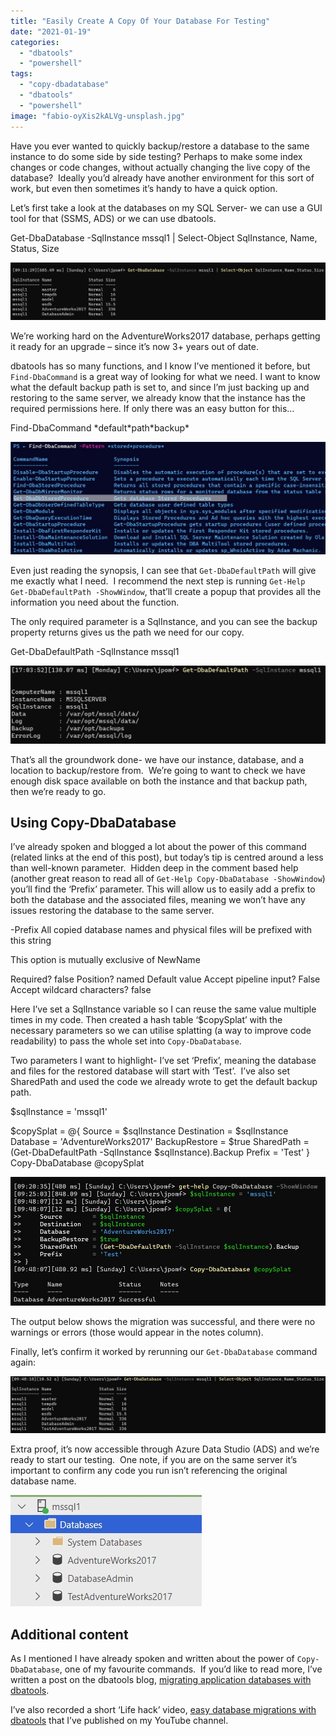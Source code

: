 ```yaml
---
title: "Easily Create A Copy Of Your Database For Testing"
date: "2021-01-19"
categories:
  - "dbatools"
  - "powershell"
tags:
  - "copy-dbadatabase"
  - "dbatools"
  - "powershell"
image: "fabio-oyXis2kALVg-unsplash.jpg"
---
```


Have you ever wanted to quickly backup/restore a database to the same instance to do some side by side testing? Perhaps to make some index changes or code changes, without actually changing the live copy of the database?  Ideally you’d already have another environment for this sort of work, but even then sometimes it’s handy to have a quick option.

Let’s first take a look at the databases on my SQL Server- we can use a GUI tool for that (SSMS, ADS) or we can use dbatools.

Get-DbaDatabase -SqlInstance mssql1 | Select-Object SqlInstance, Name, Status, Size

![Get-DbaDatabase](GetDatabase.jpg)

We’re working hard on the AdventureWorks2017 database, perhaps getting it ready for an upgrade – since it’s now 3+ years out of date.

dbatools has so many functions, and I know I’ve mentioned it before, but `Find-DbaCommand` is a great way of looking for what we need. I want to know what the default backup path is set to, and since I’m just backing up and restoring to the same server, we already know that the instance has the required permissions here. If only there was an easy button for this…

Find-DbaCommand \*default\*path\*backup\*

![results of Find-DbaCommand](findcommand.jpg)

Even just reading the synopsis, I can see that `Get-DbaDefaultPath` will give me exactly what I need.  I recommend the next step is running `Get-Help Get-DbaDefaultPath -ShowWindow`, that’ll create a popup that provides all the information you need about the function.

The only required parameter is a SqlInstance, and you can see the backup property returns gives us the path we need for our copy.

Get-DbaDefaultPath -SqlInstance mssql1

![Get-DbaDefaultPath output](GetDbaDefaultPath.jpg)

That’s all the groundwork done- we have our instance, database, and a location to backup/restore from.  We’re going to want to check we have enough disk space available on both the instance and that backup path, then we’re ready to go.

## **Using Copy-DbaDatabase**

I’ve already spoken and blogged a lot about the power of this command (related links at the end of this post), but today’s tip is centred around a less than well-known parameter.  Hidden deep in the comment based help (another great reason to read all of `Get-Help Copy-DbaDatabase -ShowWindow`) you’ll find the ‘Prefix’ parameter. This will allow us to easily add a prefix to both the database and the associated files, meaning we won’t have any issues restoring the database to the same server.

\-Prefix <String>
All copied database names and physical files will be prefixed with this string

This option is mutually exclusive of NewName

Required?                    false
Position?                    named
Default value
Accept pipeline input?       False
Accept wildcard characters?  false

Here I’ve set a SqlInstance variable so I can reuse the same value multiple times in my code. Then created a hash table ‘$copySplat’ with the necessary parameters so we can utilise splatting (a way to improve code readability) to pass the whole set into `Copy-DbaDatabase`. 

Two parameters I want to highlight- I’ve set ‘Prefix’, meaning the database and files for the restored database will start with ‘Test’.  I’ve also set SharedPath and used the code we already wrote to get the default backup path.

$sqlInstance = 'mssql1'

$copySplat = @{
    Source        = $sqlInstance
    Destination   = $sqlInstance
    Database      = 'AdventureWorks2017'
    BackupRestore = $true
    SharedPath    = (Get-DbaDefaultPath -SqlInstance $sqlInstance).Backup
    Prefix        = 'Test'
}
Copy-DbaDatabase @copySplat

![Copy-DbaDatabase](copyDatabase.jpg)

The output below shows the migration was successful, and there were no warnings or errors (those would appear in the notes column).

Finally, let’s confirm it worked by rerunning our `Get-DbaDatabase` command again:

![](GetDatabaseAfter.jpg)

Extra proof, it’s now accessible through Azure Data Studio (ADS) and we’re ready to start our testing.  One note, if you are on the same server it’s important to confirm any code you run isn’t referencing the original database name.

![](ADSView.jpg)

## **Additional content**

As I mentioned I have already spoken and written about the power of `Copy-DbaDatabase`, one of my favourite commands.  If you’d like to read more, I’ve written a post on the dbatools blog, [migrating application databases with dbatools](https://dbatools.io/migrating-application-dbs/).

I’ve also recorded a short ‘Life hack’ video, [easy database migrations with dbatools](https://www.youtube.com/watch?v=Fraig15pwxE&t=1s) that I’ve published on my YouTube channel.
